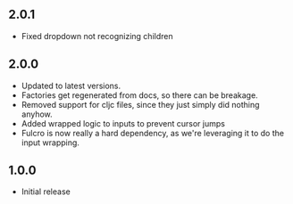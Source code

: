 2.0.1
-----
- Fixed dropdown not recognizing children

2.0.0
-----
- Updated to latest versions.
- Factories get regenerated from docs, so there can be breakage.
- Removed support for cljc files, since they just simply did nothing anyhow.
- Added wrapped logic to inputs to prevent cursor jumps
- Fulcro is now really a hard dependency, as we're leveraging it to do the input wrapping.

1.0.0
-----
- Initial release